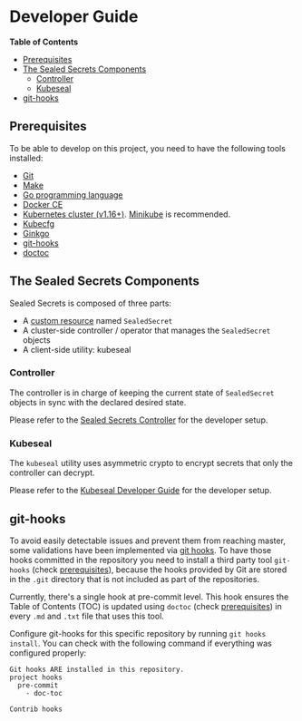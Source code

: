 # Developer Guide

**Table of Contents**

<!-- START doctoc generated TOC please keep comment here to allow auto update -->
<!-- DON'T EDIT THIS SECTION, INSTEAD RE-RUN doctoc TO UPDATE -->

- [Prerequisites](#prerequisites)
- [The Sealed Secrets Components](#the-sealed-secrets-components)
  - [Controller](#controller)
  - [Kubeseal](#kubeseal)
- [git-hooks](#git-hooks)

<!-- END doctoc generated TOC please keep comment here to allow auto update -->

## Prerequisites

To be able to develop on this project, you need to have the following tools installed:

- [Git](https://git-scm.com/)
- [Make](https://www.gnu.org/software/make/)
- [Go programming language](https://golang.org/dl/)
- [Docker CE](https://www.docker.com/community-edition)
- [Kubernetes cluster (v1.16+)](https://kubernetes.io/docs/setup/). [Minikube](https://github.com/kubernetes/minikube) is recommended.
- [Kubecfg](https://github.com/bitnami/kubecfg)
- [Ginkgo](https://onsi.github.io/ginkgo/)
- [git-hooks](https://github.com/git-hooks/git-hooks)
- [doctoc](https://github.com/thlorenz/doctoc)

## The Sealed Secrets Components

Sealed Secrets is composed of three parts:

- A [custom resource](https://kubernetes.io/docs/concepts/extend-kubernetes/api-extension/custom-resources/) named `SealedSecret`
- A cluster-side controller / operator that manages the `SealedSecret` objects
- A client-side utility: kubeseal

### Controller

The controller is in charge of keeping the current state of `SealedSecret` objects in sync with the declared desired state.

Please refer to the [Sealed Secrets Controller](controller.md) for the developer setup.

### Kubeseal

The `kubeseal` utility uses asymmetric crypto to encrypt secrets that only the controller can decrypt.

Please refer to the [Kubeseal Developer Guide](kubeseal.md) for the developer setup.

## git-hooks

To avoid easily detectable issues and prevent them from reaching master, some validations have been implemented via [git hooks](https://git-scm.com/book/en/v2/Customizing-Git-Git-Hooks). To have those hooks committed in the repository you need to install a third party tool `git-hooks` (check [prerequisites](#prerequisites)), because the hooks provided by Git are stored in the `.git` directory that is not included as part of the repositories.

Currently, there's a single hook at pre-commit level. This hook ensures the Table of Contents (TOC) is updated using `doctoc` (check [prerequisites](#prerequisites)) in every `.md` and `.txt` file that uses this tool.

Configure git-hooks for this specific repository by running `git hooks install`. You can check with the following command if everything was configured properly:

```console
Git hooks ARE installed in this repository.
project hooks
  pre-commit
    - doc-toc

Contrib hooks
```
